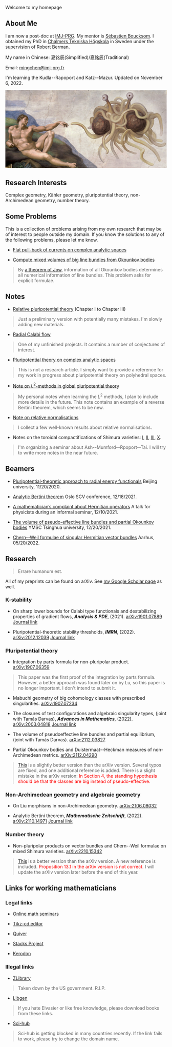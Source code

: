 Welcome to my homepage

## About Me 
I am now a post-doc at [IMJ-PRG](https://www.imj-prg.fr). My mentor is [Sébastien Boucksom](http://sebastien.boucksom.perso.math.cnrs.fr).
I obtained my PhD in [Chalmers Tekniska Högskola](https://www.chalmers.se/sv/Sidor/default.aspx) in Sweden under the supervision of Robert Berman.


My name in Chinese: 夏铭辰(Simplified)/夏銘辰(Traditional)

Email: <mingchen@imj-prg.fr>

I'm learning the Kudla--Rapoport and Katz--Mazur. Updated on November 6, 2022.

![I am a Pastafarian.](Pictures/FSM.jpg)


##  Research Interests 

Complex geometry, Kähler geometry, pluripotential theory, non-Archimedean geometry, number theory.

## Some Problems

This is a collection of problems arising from my own research that may be of interest to people outside my domain.  If you know the solutions to any of the following problems, please let me know.

- [Flat pull-back of currents on complex analytic spaces](https://mathoverflow.net/questions/407628/regularity-of-fiber-integration-between-complex-analytic-spaces)

- [Compute mixed volumes of big line bundles from Okounkov bodies](https://mathoverflow.net/questions/408179/mixed-volumes-of-newton-okounkov-bodies)

> By [a theorem of Jow](https://arxiv.org/abs/0902.2521), information of all Okounkov bodies determines all numerical information of line bundles. This problem asks for explicit formulae.

## Notes 

- [Relative pluripotential theory](Notes/RPT.pdf) (Chapter I to Chapter III) 


> Just a preliminary version with potentially many mistakes. I'm slowly adding new materials.

- [Radial Calabi flow](Notes/RCF.pdf)  


> One of my unfinished projects. It contains a number of conjectures of interest.

- [Pluripotential theory on complex analytic spaces](Notes/PTV.pdf)
 
> This is not a research article. I simply want to provide a reference for my work in progress about pluripotential theory on polyhedral spaces.

- [Note on $L^2$-methods in global pluripotential theory](Notes/MIS.pdf)

> My personal notes when learning the $L^2$ methods, I plan to include more details in the future. This note contains an example of a reverse Bertini theorem, which seems to be new.

- [Note on relative normalisations](Notes/RN.pdf)

> I collect a few well-known results about relative normalisations.

- Notes on the toroidal compactifications of Shimura varieties: [I](Notes/SV1.pdf), [II](Notes/SV2.pdf), [III](Notes/SV3.pdf), [X](Notes/SV10.pdf).

> I'm organizing a seminar about Ash--Mumford--Rpoport--Tai. I will try to write more notes in the near future.

## Beamers


- [Pluripotential-theoretic approach to radial energy functionals](Beamers/PTA.pdf)  Beijing university, 11/20/2020.

- [Analytic Bertini theorem](Beamers/ABT.pdf) Oslo SCV conference, 12/18/2021.

- [A mathematician’s complaint about Hermitian operators](Beamers/MC.pdf) A talk for physicists during an informal seminar, 12/10/2021.

- [The volume of pseudo-effective line bundles and partial Okounkov bodies](Beamers/VPPO.pdf)  YMSC Tsinghua university, 12/20/2021.

- [Chern--Weil formulae of singular Hermitian vector bundles](Beamers/CWF.pdf)  Aarhus, 05/20/2022.


## Research

> Errare humanum est.

All of my preprints can be found on arXiv. See [my Google Scholar page](https://scholar.google.se/citations?user=1GbYhEMAAAAJ) as well.

### K-stability

- On sharp lower bounds for Calabi type functionals and destabilizing properties of gradient flows, ***Analysis & PDE***, (2021).  [arXiv:1901.07889](https://arxiv.org/abs/1901.07889) [Journal link](https://msp.org/apde/2021/14-6/p12.xhtml)

- Pluripotential-theoretic stability thresholds, ***IMRN***, (2022).  [arXiv:2012.12039](https://arxiv.org/abs/2012.12039) [Journal link](https://academic.oup.com/imrn/advance-article-abstract/doi/10.1093/imrn/rnac186/6644735)


### Pluripotential theory

- Integration by parts formula for non-pluripolar product.  [arXiv:1907.06359](https://arxiv.org/abs/1907.06359)

> This paper was the first proof of the integration by parts formula. However, a better approach was found later on by Lu, so this paper is no longer important. I don't intend to submit it.
 
- Mabuchi geometry of big cohomology classes with prescribed singularities. [arXiv:1907.07234](https://arxiv.org/abs/1907.07234)

- The closures of test configurations and algebraic singularity types, (joint with Tamás Darvas), ***Advances in Mathematics***, (2022).  [arXiv:2003.04818](https://arxiv.org/abs/2003.04818) [Journal link](https://www.sciencedirect.com/science/article/pii/S0001870822000147)

- The volume of pseudoeffective line bundles and partial equilibrium, (joint with Tamás Darvas). [arXiv:2112.03827](https://arxiv.org/abs/2112.03827)

- Partial Okounkov bodies and Duistermaat--Heckman measures of non-Archimedean metrics. [arXiv:2112.04290](https://arxiv.org/abs/2112.04290)

> [This](/Papers/POB.pdf) is a slightly better version than the arXiv version. Several typos are fixed, and one additional reference is added. There is a slight mistake in the arXiv version: <span style="color:red">In Section 4, the standing hypothesis should be that the classes are big instead of pseudo-effective.</span>


### Non-Archimedean geometry and algebraic geometry

- On Liu morphisms in non-Archimedean geometry. [arXiv:2106.08032](https://arxiv.org/abs/2106.08032)

- Analytic Bertini theorem, ***Mathematische Zeitschrift***, (2022).  [arXiv:2110.14971](https://arxiv.org/abs/2110.14971) [Journal link](https://link.springer.com/article/10.1007/s00209-022-03103-7)

### Number theory

- Non-pluripolar products on vector bundles and Chern--Weil formulae on mixed Shimura varieties. [arXiv:2210.15342](https://arxiv.org/abs/2210.15342)

> [This](/Papers/CW.pdf) is a better version than the arXiv version. A new reference is included. <span style="color:red"> Proposition 13.1 in the arXiv version is not correct.</span>
I will update the arXiv version later before the end of this year.

## Links for working mathematicians

### Legal links

- [Online math seminars](https://researchseminars.org)

- [Tikz-cd editor](https://tikzcd.yichuanshen.de)

- [Quiver](https://q.uiver.app)

- [Stacks Project](https://stacks.math.columbia.edu)

- [Kerodon](https://kerodon.net)

### Illegal links

- [ZLibrary](https://b-ok.org)

> Taken down by the US government. R.I.P.

- [Libgen](http://gen.lib.rus.ec)

> If you hate Elvasier or like free knowledge, please download books from these links.

- [Sci-hub](https://sci-hub.se)

> Sci-hub is getting blocked in many countries recently. If the link fails to work, please try to change the domain name.



